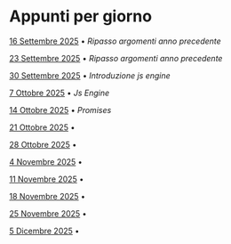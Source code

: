 # Appunti per giorno

[16 Settembre 2025](./16-09-2025.md "HTML") • <i>Ripasso argomenti anno precedente</i>

[23 Settembre 2025](./23-09-2025.md "HTML") • <i>Ripasso argomenti anno precedente</i>

[30 Settembre 2025](./30-09-2025.md "HTML") • <i>Introduzione js engine</i>

[7 Ottobre 2025](./07-10-2025.md "HTML") • <i>Js Engine</i>

[14 Ottobre 2025](./14-10-2025.md "HTML") • <i>Promises</i>

[21 Ottobre 2025](./21-10-2025.md "HTML") • <i></i>

[28 Ottobre 2025](./28-10-2025.md "HTML") • <i></i>

[4 Novembre 2025](./04-11-2025.md "HTML") • <i></i>

[11 Novembre 2025](./23-09-2025.md "HTML") • <i></i>

[18 Novembre 2025](./23-09-2025.md "HTML") • <i></i>

[25 Novembre 2025](./23-09-2025.md "HTML") • <i></i>

[5 Dicembre 2025](./23-10-2025.md "HTML") • <i></i>
